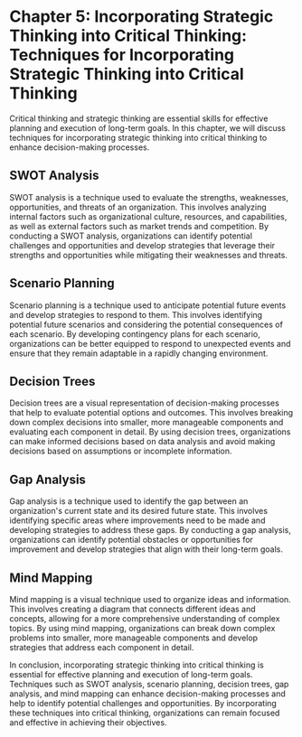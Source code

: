 Chapter 5: Incorporating Strategic Thinking into Critical Thinking: Techniques for Incorporating Strategic Thinking into Critical Thinking
==========================================================================================================================================

Critical thinking and strategic thinking are essential skills for effective planning and execution of long-term goals. In this chapter, we will discuss techniques for incorporating strategic thinking into critical thinking to enhance decision-making processes.

SWOT Analysis
-------------

SWOT analysis is a technique used to evaluate the strengths, weaknesses, opportunities, and threats of an organization. This involves analyzing internal factors such as organizational culture, resources, and capabilities, as well as external factors such as market trends and competition. By conducting a SWOT analysis, organizations can identify potential challenges and opportunities and develop strategies that leverage their strengths and opportunities while mitigating their weaknesses and threats.

Scenario Planning
-----------------

Scenario planning is a technique used to anticipate potential future events and develop strategies to respond to them. This involves identifying potential future scenarios and considering the potential consequences of each scenario. By developing contingency plans for each scenario, organizations can be better equipped to respond to unexpected events and ensure that they remain adaptable in a rapidly changing environment.

Decision Trees
--------------

Decision trees are a visual representation of decision-making processes that help to evaluate potential options and outcomes. This involves breaking down complex decisions into smaller, more manageable components and evaluating each component in detail. By using decision trees, organizations can make informed decisions based on data analysis and avoid making decisions based on assumptions or incomplete information.

Gap Analysis
------------

Gap analysis is a technique used to identify the gap between an organization's current state and its desired future state. This involves identifying specific areas where improvements need to be made and developing strategies to address these gaps. By conducting a gap analysis, organizations can identify potential obstacles or opportunities for improvement and develop strategies that align with their long-term goals.

Mind Mapping
------------

Mind mapping is a visual technique used to organize ideas and information. This involves creating a diagram that connects different ideas and concepts, allowing for a more comprehensive understanding of complex topics. By using mind mapping, organizations can break down complex problems into smaller, more manageable components and develop strategies that address each component in detail.

In conclusion, incorporating strategic thinking into critical thinking is essential for effective planning and execution of long-term goals. Techniques such as SWOT analysis, scenario planning, decision trees, gap analysis, and mind mapping can enhance decision-making processes and help to identify potential challenges and opportunities. By incorporating these techniques into critical thinking, organizations can remain focused and effective in achieving their objectives.
